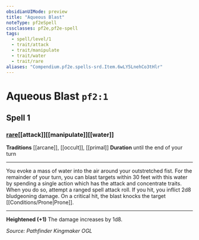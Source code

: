 ```yaml
---
obsidianUIMode: preview
title: "Aqueous Blast"
noteType: pf2eSpell
cssclasses: pf2e,pf2e-spell
tags:
  - spell/level/1
  - trait/attack
  - trait/manipulate
  - trait/water
  - trait/rare
aliases: "Compendium.pf2e.spells-srd.Item.6wLY5LnehCo3tHlr" 
---
```

# Aqueous Blast  `pf2:1`  
## Spell 1
### [rare](rare "Rare Rarity Trait")[[attack]][[manipulate]][[water]]
**Traditions** [[arcane]], [[occult]], [[primal]]
**Duration** until the end of your turn
* * * 
You evoke a mass of water into the air around your outstretched fist. For the remainder of your turn, you can blast targets within 30 feet with this water by spending a single action which has the attack and concentrate traits. When you do so, attempt a ranged spell attack roll. If you hit, you inflict 2d8 bludgeoning damage. On a critical hit, the blast knocks the target [[Conditions/Prone|Prone]].

* * *

**Heightened (+1)** The damage increases by 1d8.

*Source: Pathfinder Kingmaker*
*OGL*